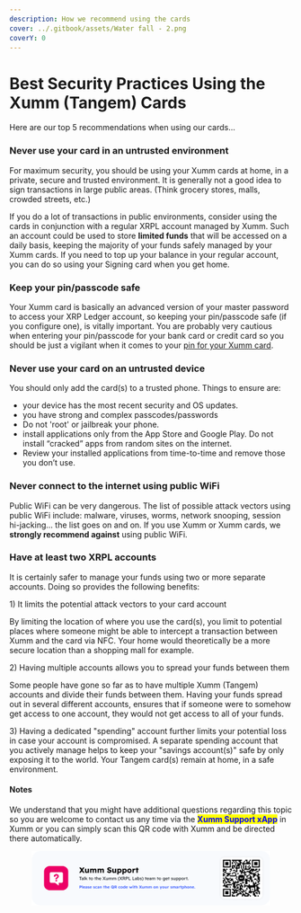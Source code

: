 ```yaml
---
description: How we recommend using the cards
cover: ../.gitbook/assets/Water fall - 2.png
coverY: 0
---
```


# Best Security Practices Using the Xumm (Tangem) Cards

Here are our top 5 recommendations when using our cards...

### Never use your card in an untrusted environment

For maximum security, you should be using your Xumm cards at home, in a private, secure and trusted environment.  It is generally not a good idea to sign transactions in large public areas. (Think grocery stores, malls, crowded streets, etc.)

If you do a lot of transactions in public environments, consider using the cards in conjunction with a regular XRPL account managed by Xumm. Such an account could be used to store **limited funds** that will be accessed on a daily basis, keeping the majority of your funds safely managed by your Xumm cards. If you need to top up your balance in your regular account, you can do so using your Signing card when you get home.

### Keep your pin/passcode safe&#x20;

Your Xumm card is basically an advanced version of your master password to access your XRP Ledger account, so keeping your pin/passcode safe (if you configure one), is vitally important.  You are probably very cautious when entering your pin/passcode for your bank card or credit card so you should be just a vigilant when it comes to your [pin for your Xumm card](creating-a-pin-on-your-xumm-tangem-card.md). &#x20;

### Never use your card on an untrusted device

You should only add the card(s) to a trusted phone. Things to ensure are:

* your device has the most recent security and OS updates.
* you have strong and complex passcodes/passwords
* Do not 'root' or jailbreak your phone.
* install applications only from the App Store and Google Play. Do not install “cracked” apps from random sites on the internet.
* Review your installed applications from time-to-time and remove those you don’t use.

### Never connect to the internet using public WiFi

Public WiFi can be very dangerous. The list of possible attack vectors using public WiFi include: malware, viruses, worms, network snooping, session hi-jacking... the list goes on and on. If you use Xumm or Xumm cards, we **strongly recommend against** using public WiFi.

### Have at least two XRPL accounts

It is certainly safer to manage your funds using two or more separate accounts. Doing so provides the following benefits:

&#x20;   1\) It limits the potential attack vectors to your card account

By limiting the location of where you use the card(s), you limit to potential places where someone might be able to intercept a transaction between Xumm and the card via NFC. Your home would theoretically be a more secure location than a shopping mall for example.&#x20;

&#x20;    2\) Having multiple accounts allows you to spread your funds between them

Some people have gone so far as to have multiple Xumm (Tangem) accounts and divide their funds between them. Having your funds spread out in several different accounts, ensures that if someone were to somehow get access to one account, they would not get access to all of your funds. &#x20;

&#x20;    3\) Having a dedicated "spending" account further limits your potential loss in case your account is compromised. A separate spending account that you actively manage helps to keep your "savings account(s)" safe by only exposing it to the world. Your Tangem card(s) remain at home, in a safe environment.&#x20;

&#x20;

#### **Notes**

We understand that you might have additional questions regarding this topic so you are welcome to contact us any time via the <mark style="color:blue;">**Xumm Support xApp**</mark> in Xumm or you can simply scan this QR code with Xumm and be directed there automatically.

<figure><img src="../.gitbook/assets/Support banner Xumm.png" alt=""><figcaption></figcaption></figure>
